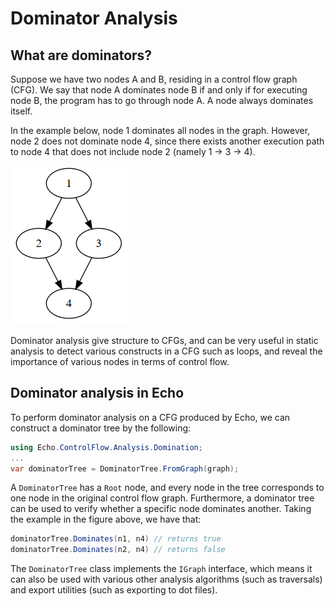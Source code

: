 Dominator Analysis
==================

What are dominators?
--------------------
Suppose we have two nodes A and B, residing in a control flow graph (CFG). We say that node A dominates node B if and only if for executing node B, the program has to go through node A. A node always dominates itself.

In the example below, node 1 dominates all nodes in the graph. However, node 2 does not dominate node 4, since there exists another execution path to node 4 that does not include node 2 (namely 1 -> 3 -> 4).

![If statement](img/if.png)

Dominator analysis give structure to CFGs, and can be very useful in static analysis to detect various constructs in a CFG such as loops, and reveal the importance of various nodes in terms of control flow.

Dominator analysis in Echo
--------------------------
To perform dominator analysis on a CFG produced by Echo, we can construct a dominator tree by the following:

```csharp
using Echo.ControlFlow.Analysis.Domination;
...
var dominatorTree = DominatorTree.FromGraph(graph);
```

A `DominatorTree` has a `Root` node, and every node in the tree corresponds to one node in the original control flow graph. Furthermore, a dominator tree can be used to verify whether a specific node dominates another. Taking the example in the figure above, we have that:

```csharp
dominatorTree.Dominates(n1, n4) // returns true
dominatorTree.Dominates(n2, n4) // returns false
```

The `DominatorTree` class implements the `IGraph` interface, which means it can also be used with various other analysis algorithms (such as traversals) and export utilities (such as exporting to dot files).